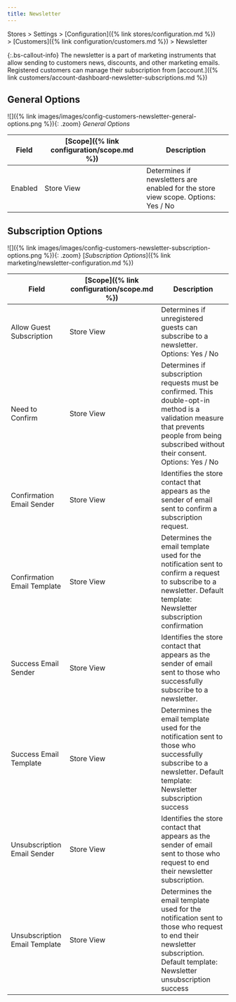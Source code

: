 ```yaml
---
title: Newsletter
---
```


Stores > Settings > [Configuration]({% link stores/configuration.md %}) > [Customers]({% link configuration/customers.md %}) >  Newsletter

{:.bs-callout-info}
The newsletter is a part of marketing instruments that allow sending to customers news, discounts, and other marketing emails. Registered customers can manage their subscription from [account.]({% link customers/account-dashboard-newsletter-subscriptions.md %})

## General Options

![]({% link images/images/config-customers-newsletter-general-options.png %}){: .zoom}
_General Options_

|Field|[Scope]({% link configuration/scope.md %})|Description|
|--- |--- |--- |
|Enabled|Store View|Determines if newsletters are enabled for the store view scope. Options: Yes / No|

## Subscription Options

![]({% link images/images/config-customers-newsletter-subscription-options.png %}){: .zoom}
[_Subscription Options_]({% link marketing/newsletter-configuration.md %})

|Field|[Scope]({% link configuration/scope.md %})|Description|
|--- |--- |--- |
|Allow Guest Subscription|Store View|Determines if unregistered guests can subscribe to a newsletter. Options: Yes / No|
|Need to Confirm|Store View|Determines if subscription requests must be confirmed. This double-opt-in method is a validation measure that prevents people from being subscribed without their consent. Options: Yes / No|
|Confirmation Email Sender|Store View|Identifies the store contact that appears as the sender of email sent to confirm a subscription request.|
|Confirmation Email Template|Store View|Determines the email template used for the notification sent to confirm a request to subscribe to a newsletter.  Default template: Newsletter subscription confirmation|
|Success Email Sender|Store View|Identifies the store contact that appears as the sender of email sent to those who successfully subscribe to a newsletter.|
|Success Email Template|Store View|Determines the email template used for the notification sent to those who successfully subscribe to a newsletter.  Default template: Newsletter subscription success|
|Unsubscription Email Sender|Store View|Identifies the store contact that appears as the sender of email sent to those who request to end their newsletter subscription.|
|Unsubscription Email Template|Store View|Determines the email template used for the notification sent to those who request to end their newsletter subscription.  Default template: Newsletter unsubscription success|
